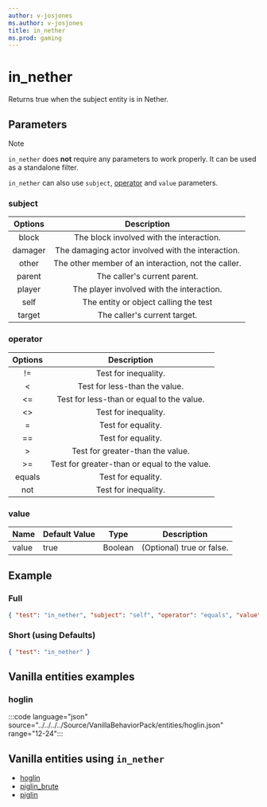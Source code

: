 ```yaml
---
author: v-josjones
ms.author: v-josjones
title: in_nether
ms.prod: gaming
---
```


# in_nether

Returns true when the subject entity is in Nether.

## Parameters

> [!Note]
> `in_nether` does **not** require any parameters to work properly. It can be used as a standalone filter.
>
> `in_nether` can also use `subject`, [operator](../Definitions/NestedTables/operator.md) and `value` parameters.

### subject

| Options| Description |
|:-----------:|:-----------:|
| block| The block involved with the interaction. |
| damager| The damaging actor involved with the interaction. |
| other| The other member of an interaction, not the caller. |
| parent| The caller's current parent. |
| player| The player involved with the interaction. |
| self| The entity or object calling the test |
| target| The caller's current target. |

### operator

| Options| Description |
|:-----------:|:-----------:|
| !=| Test for inequality. |
| <| Test for less-than the value. |
| <=| Test for less-than or equal to the value. |
| <>| Test for inequality. |
| =| Test for equality. |
| ==| Test for equality. |
| >| Test for greater-than the value. |
| >=| Test for greater-than or equal to the value. |
| equals| Test for equality. |
| not| Test for inequality. |

### value

|Name |Default Value  |Type  |Description  |
|---------|---------|---------|---------|
|value |true |Boolean |(Optional) true or false. |

## Example

### Full

```json
{ "test": "in_nether", "subject": "self", "operator": "equals", "value": "true" }
```

### Short (using Defaults)

```json
{ "test": "in_nether" }
```

## Vanilla entities examples

### hoglin

:::code language="json" source="../../../../Source/VanillaBehaviorPack/entities/hoglin.json" range="12-24":::

## Vanilla entities using `in_nether`

- [hoglin](../../../../Source/VanillaBehaviorPack_Snippets/entities/hoglin.md)
- [piglin_brute](../../../../Source/VanillaBehaviorPack_Snippets/entities/piglin_brute.md)
- [piglin](../../../../Source/VanillaBehaviorPack_Snippets/entities/piglin.md)
